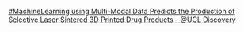 [#MachineLearning using Multi-Modal Data Predicts the Production of Selective Laser Sintered 3D Printed Drug Products - @UCL Discovery](https://qi.tc/qi/110999)